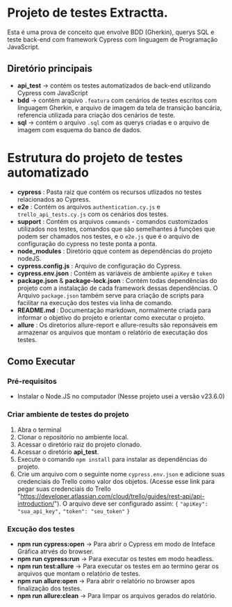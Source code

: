 # Projeto de testes Extractta.
Esta é uma prova de conceito que envolve BDD (Gherkin), querys SQL e teste back-end com framework Cypress com linguagem de Programação JavaScript.

## Diretório principais 
- **api_test** -> contém os testes automatizados de back-end utilizando Cypress com JavaScript
- **bdd** -> contém arquivo `.featura` com cenários de testes escritos com linguagem Gherkin, e arquivo de imagem da tela de transição bancária, referencia utilizada para criação dos cenários de teste.
- **sql** -> contém o arquivo `.sql` com as querys criadas e o arquivo de imagem com esquema do banco de dados. 

# Estrutura do projeto de testes automatizado

- **cypress** : Pasta raiz que contém os recursos utlizados no testes relacionados ao Cypress.
- **e2e** : Contém os arquivos `authentication.cy.js` e `trello_api_tests.cy.js` com os cenários dos testes.
- **support** : Contém os arquivos `commands` - comandos customizados utilizados nos testes, comandos que são semelhantes á funções que podem ser chamados nos testes, e o `e2e.js` que é o arquivo de configuração do cypress no teste ponta a ponta.
- **node_modules** : Diretório qque contem as dependências do projeto nodeJS.
- **cypress.config.js** : Arquivo de configuração do Cypress.
- **cypress.env.json** : Contém as variáveis de ambiente `apiKey` e `token`
- **package.json** & **package-lock.json** : Contém todas dependências do projeto com a instalação de cada framework dessas dependências. O Arquivo `package.json` também serve para criação de scripts para facilitar na execução dos testes via linha de comando.
- **README.md** : Documentação markdown, normalmente criada para informar o objetivo do projeto e orientar como executar o projeto.
- **allure** : Os diretorios allure-report e allure-results são reponsáveis em armazenar os arquivos que montam o relatório de executação dos testes.

## Como Executar

### Pré-requisitos
 - Instalar o Node.JS no computador (Nesse projeto usei a versão v23.6.0)

 ### Criar ambiente de testes do projeto
  1. Abra o terminal
  2. Clonar o repositório no ambiente local.
  3. Acessar o diretório raiz do projeto clonado.
  4. Acessar o diretório **api_test**.
  5. Execute o comando `npm install` para instalar as dependências do projeto.
  6. Crie um arquivo com o seguinte nome `cypress.env.json` e adicione suas credenciais do Trello  como valor dos objetos. (Acesse esse link para pegar suas credenciais do Trello "https://developer.atlassian.com/cloud/trello/guides/rest-api/api-introduction/"). O arquivo deve ser configurado assim:
    `{`
        `"apiKey": "sua_api_key",`
        `"token": "seu_token"`
    `}`

### Excução dos testes
- **npm run cypress:open** -> Para abrir o Cypress em modo de Inteface Gráfica atrvés do browser.
- **npm run cypress:run** -> Para executar os testes em modo headless.
- **npm run test:allure** -> Para executar os testes em ao termino gerar os arquivos que montam o relatório de testes.
- **npm run allure:open** -> Para abrir o relatório no browser apos finalização dos testes.
- **npm run allure:clean** -> Para limpar os arquivos gerados do relatório.

